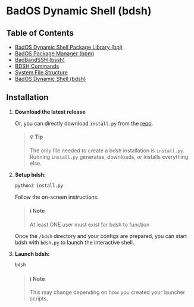 

# BadOS Dynamic Shell (bdsh)

## Table of Contents

- [BadOS Dynamic Shell Package Library (bpl)](bpl.md)
- [BadOS Package Manager (bpm)](bpm.md)
- [BadBandSSH (bssh)](bssh.md)
- [BDSH Commands](commands.md)
- [System File Structure](file-structure.md)
- [BadOS Dynamic Shell (bdsh)](index.md)


## Installation

1. **Download the latest release**

    Or, you can directly download `install.py` from the [repo](https://github.com/badtechnologies/bdsh).

    > #### 💡 Tip
    > The only file needed to create a bdsh installation is `install.py`.<br>
    > Running `install.py` generates, downloads, or installs everything else.

2. **Setup bdsh:**

    ```sh
    python3 install.py
    ```

    Follow the on-screen instructions.

    > #### ℹ️ Note
    > At least ONE user must exist for bdsh to function

    Once the `/bdsh` directory and your configs are prepared, you can start bdsh with `bdsh.py` to launch the interactive shell.

3. **Launch bdsh:**

    ```sh
    bdsh
    ```

    > #### ℹ️ Note
    > This may change depending on how you created your launcher scripts.

